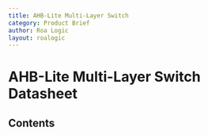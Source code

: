 ```yaml
---
title: AHB-Lite Multi-Layer Switch
category: Product Brief
author: Roa Logic
layout: roalogic
---
```

# AHB-Lite Multi-Layer Switch Datasheet

## Contents
